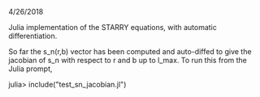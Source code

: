 4/26/2018

Julia implementation of the STARRY equations, with
automatic differentiation.

So far the s_n(r,b) vector has been computed and
auto-diffed to give the jacobian of s_n with respect
to r and b up to l_max.  To run this from the Julia prompt,

julia> include("test_sn_jacobian.jl")
